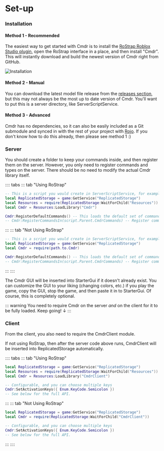 # Set-up

### Installation
#### Method 1 - Recommended

The easiest way to get started with Cmdr is to install the [RoStrap Roblox Studio plugin](https://www.roblox.com/library/725884332/RoStrap), open the RoStrap interface in a place, and then install "Cmdr". This will instantly download and build the newest version of Cmdr right from GitHub.

![Installation](https://user-images.githubusercontent.com/2489210/45920094-b27c3f80-be6d-11e8-9105-f358140b5a13.png)

#### Method 2 - Manual

You can download the latest model file release from the [releases section](https://github.com/evaera/Cmdr/releases/latest), but this may not always be the most up to date version of Cmdr. You'll want to put this is a server directory, like ServerScriptService.

#### Method 3 - Advanced

Cmdr has no dependencies, so it can also be easily included as a Git submodule and synced in with the rest of your project with [Rojo](https://github.com/LPGhatguy/rojo). If you don't know how to do this already, then please see method 1 :)

### Server
You should create a folder to keep your commands inside, and then register them on the server. However, you only need to register commands and types on the server. There should be no need to modify the actual Cmdr library itself.

:::: tabs
::: tab "Using RoStrap"
```lua
-- This is a script you would create in ServerScriptService, for example.
local ReplicatedStorage = game:GetService("ReplicatedStorage")
local Resources = require(ReplicatedStorage:WaitForChild("Resources"))
local Cmdr = Resources:LoadLibrary("Cmdr")

Cmdr:RegisterDefaultCommands() -- This loads the default set of commands that Cmdr comes with. (Optional)
-- Cmdr:RegisterCommandsIn(script.Parent.CmdrCommands) -- Register commands from your own folder. (Optional)
```
:::
::: tab "Not Using RoStrap"
```lua
-- This is a script you would create in ServerScriptService, for example.
local ReplicatedStorage = game:GetService("ReplicatedStorage")
local Cmdr = require(path.to.Cmdr)

Cmdr:RegisterDefaultCommands() -- This loads the default set of commands that Cmdr comes with. (Optional)
-- Cmdr:RegisterCommandsIn(script.Parent.CmdrCommands) -- Register commands from your own folder. (Optional)
```
:::
::::

The Cmdr GUI will be inserted into StarterGui if it doesn't already exist. You can customize the GUI to your liking (changing colors, etc.) if you play the game, copy the GUI, stop the game, and then paste it in to StarterGui. Of course, this is completely optional.

::: warning
You need to require Cmdr on the server *and* on the client for it to be fully loaded. Keep going! ↓
:::

### Client

From the client, you also need to require the CmdrClient module.

If not using RoStrap, then after the server code above runs, CmdrClient will be inserted into ReplicatedStorage automatically.

:::: tabs
::: tab "Using RoStrap"
```lua
local ReplicatedStorage = game:GetService("ReplicatedStorage")
local Resources = require(ReplicatedStorage:WaitForChild("Resources"))
local Cmdr = Resources:LoadLibrary("CmdrClient")

-- Configurable, and you can choose multiple keys
Cmdr:SetActivationKeys({ Enum.KeyCode.Semicolon })
-- See below for the full API.
```
:::
::: tab "Not Using RoStrap"
```lua
local ReplicatedStorage = game:GetService("ReplicatedStorage")
local Cmdr = require(ReplicatedStorage:WaitForChild("CmdrClient"))

-- Configurable, and you can choose multiple keys
Cmdr:SetActivationKeys({ Enum.KeyCode.Semicolon })
-- See below for the full API.
```
:::
::::

<script>
  export default {
    mounted () {
      this.$nextTick(() => {
        document.querySelectorAll(".tabs-component-tab a").forEach(el => {
          el.addEventListener("click", e => {
            e.preventDefault()
            history.pushState(null, null, el.href)
          })
        })
      })
    }
  }
</script>